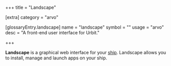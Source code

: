 +++
title = "Landscape"

[extra]
category = "arvo"

[glossaryEntry.landscape]
name = "landscape"
symbol = ""
usage = "arvo"
desc = "A front-end user interface for Urbit."

+++

**Landscape** is a graphical web interface for your [ship](/glossary/ship). Landscape allows you to install, manage and launch apps on your ship. 
